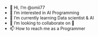 - 👋 Hi, I’m @omii77
- 👀 I’m interested in AI Programming
- 🌱 I’m currently learning Data scientist & AI 
- 💞️ I’m looking to collaborate on 🤔
- 📫 How to reach me as a Programmer 

<!---
omii77/omii77 is a ✨ special ✨ repository because its `README.md` (this file) appears on your GitHub profile.
You can click the Preview link to take a look at your changes.
--->

